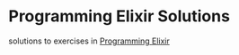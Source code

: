 # Programming Elixir Solutions
solutions to exercises in [Programming Elixir](https://pragprog.com/book/elixir/programming-elixir)

